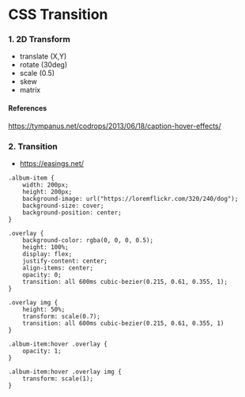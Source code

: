 # CSS Transition

### 1. 2D Transform
- translate (X,Y)
- rotate (30deg)
- scale (0.5)
- skew
- matrix

#### References
https://tympanus.net/codrops/2013/06/18/caption-hover-effects/

### 2. Transition
- https://easings.net/
```
.album-item {
	width: 200px;
	height: 200px;
	background-image: url("https://loremflickr.com/320/240/dog");
	background-size: cover; 
	background-position: center;
}

.overlay {
	background-color: rgba(0, 0, 0, 0.5);
	height: 100%;
	display: flex;
	justify-content: center;
	align-items: center;
	opacity: 0;
	transition: all 600ms cubic-bezier(0.215, 0.61, 0.355, 1);
}

.overlay img {
	height: 50%;
	transform: scale(0.7);
	transition: all 600ms cubic-bezier(0.215, 0.61, 0.355, 1)
}

.album-item:hover .overlay {
	opacity: 1;
}

.album-item:hover .overlay img {
	transform: scale(1);
}


```
